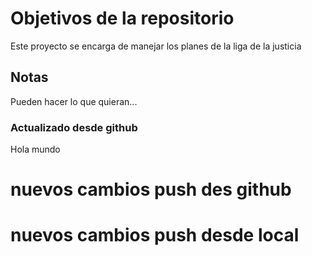 # Objetivos de la repositorio

Este proyecto se encarga de manejar los planes de la liga de la justicia


## Notas
Pueden hacer lo que quieran...

### Actualizado desde github

Hola mundo

# nuevos cambios push des github
# nuevos cambios push desde local
